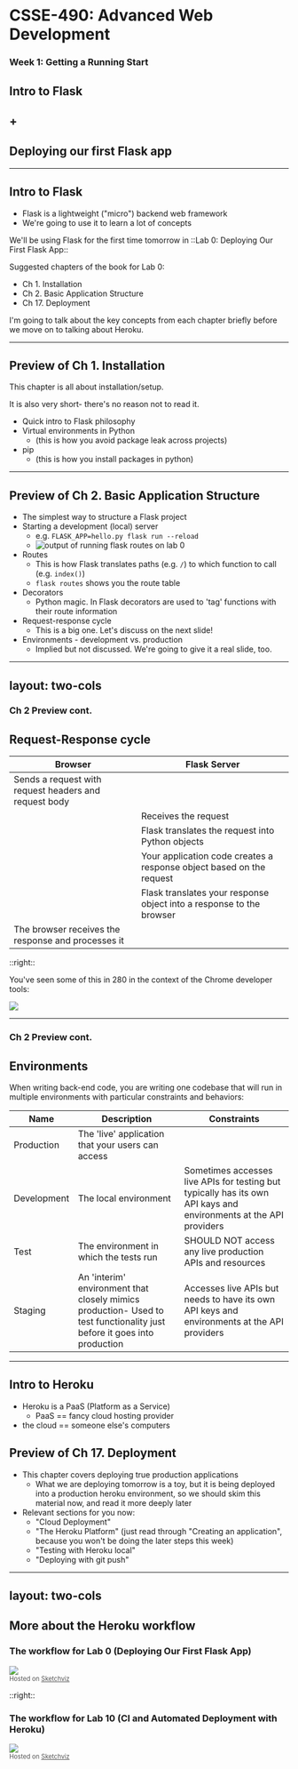 # CSSE-490: Advanced Web Development
### Week 1: Getting a Running Start

## Intro to Flask
## +
## Deploying our first Flask app

---

## Intro to Flask

* Flask is a lightweight ("micro") backend web framework
* We're going to use it to learn a lot of concepts

We'll be using Flask for the first time tomorrow in ::Lab 0: Deploying Our First Flask App::

Suggested chapters of the book for Lab 0:

* Ch 1. Installation
* Ch 2. Basic Application Structure
* Ch 17. Deployment

I'm going to talk about the key concepts from each chapter briefly before we move on to talking about Heroku.

---

## Preview of Ch 1. Installation

This chapter is all about installation/setup.

It is also very short- there's no reason not to read it.

* Quick intro to Flask philosophy
* Virtual environments in Python
  * (this is how you avoid package leak across projects)
* pip
  * (this is how you install packages in python)

---

## Preview of Ch 2. Basic Application Structure

<!-- This is where we start getting into the meatier topics of Flask. -->

<!-- You should note that there are multiple ways to structure Flask projects.  This chapter shows us the simplest way.  Later we will look at how to structure bigger applications. -->

* The simplest way to structure a Flask project
* Starting a development (local) server
  * e.g. `FLASK_APP=hello.py flask run --reload`
  * ![output of running flask routes on lab 0](https://github.com/elizabrock/CSSE-490/raw/main/unit-1-getting-a-running-start/week-01-getting-a-running-start/flask%20routes.png)
* Routes
  * This is how Flask translates paths (e.g. `/`) to which function to call (e.g. `index()`)
  * `flask routes` shows you the route table
* Decorators
  * Python magic. In Flask decorators are used to 'tag' functions with their route information
* Request-response cycle
  * This is a big one.  Let's discuss on the next slide!
* Environments - development vs. production
  * Implied but not discussed.  We're going to give it a real slide, too.

---
layout: two-cols
---

### Ch 2 Preview cont.
## Request-Response cycle


| **Browser**                                           | **Flask Server**                                 |
| ----------------------------------------------------- | ------------------------------------------------ |
| Sends a request with request headers and request body |                                                  |
|                                                       | Receives the request                             |
|                                                       | Flask translates the request into Python objects |
|                                   | Your application code creates a response object based on the request |
|                                   | Flask translates your response object into a response to the browser |
| The browser receives the response and processes it    |                                                  |


::right::

You've seen some of this in 280 in the context of the Chrome developer tools:

![](https://github.com/elizabrock/CSSE-490/raw/main/unit-1-getting-a-running-start/week-01-getting-a-running-start/requests%20in%20chrome%20console.png)

---

### Ch 2 Preview cont.
## Environments

When writing back-end code, you are writing one codebase that will run in multiple environments with particular constraints and behaviors:

| Name        | Description | Constraints |
| ----------- | ----------- | ----------- |
| Production  | The 'live' application that your users can access | |
| Development | The local environment | Sometimes accesses live APIs for testing but typically has its own API kays and environments at the API providers  |
| Test        | The environment in which the tests run | SHOULD NOT access any live production APIs and resources |
| Staging     | An 'interim' environment that closely mimics production- Used to test functionality just before it goes into production | Accesses live APIs but needs to have its own API keys and environments at the API providers |

---

## Intro to Heroku

* Heroku is a PaaS (Platform as a Service)
  * PaaS == fancy cloud hosting provider
* the cloud == someone else's computers

## Preview of Ch 17. Deployment

* This chapter covers deploying true production applications
  * What we are deploying tomorrow is a toy, but it is being deployed into a production heroku environment, so we should skim this material now, and read it more deeply later
* Relevant sections for you now:
  * "Cloud Deployment"
  * "The Heroku Platform" (just read through "Creating an application", because you won't be doing the later steps this week)
  * "Testing with Heroku local"
  * "Deploying with git push"

---
layout: two-cols
---

## More about the Heroku workflow

### The workflow for Lab 0 (Deploying Our First Flask App)

<div><a href='//sketchviz.com/@elizabrock/6c9fd114e88e4494828e9f266b2d04cd'><img src='https://sketchviz.com/@elizabrock/6c9fd114e88e4494828e9f266b2d04cd/27c4ea8a2a51b8891a75e0d6cb4d94555dacc58c.sketchy.png' style='max-width: 100%;'></a><br/><span style='font-size: 80%;color:#555;'>Hosted on <a href='//sketchviz.com/' style='color:#555;'>Sketchviz</a></span></div>

::right::

### The workflow for Lab 10 (CI and Automated Deployment with Heroku)

<div><a href='//sketchviz.com/@elizabrock/6281f3bcf7be004cc04a2f413d2bb52e'><img src='https://sketchviz.com/@elizabrock/6281f3bcf7be004cc04a2f413d2bb52e/eeb73dfca6c1489ab6c49bcb9a94aaca947df83c.sketchy.png' style='max-width: 100%;'></a><br/><span style='font-size: 80%;color:#555;'>Hosted on <a href='//sketchviz.com/' style='color:#555;'>Sketchviz</a></span></div>
